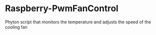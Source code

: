 # Raspberry-PwmFanControl
Phyton script that monitors the temperature and adjusts the speed of the cooling fan
